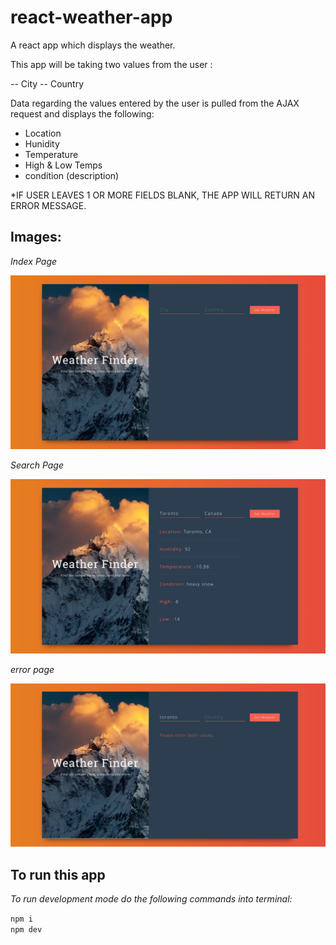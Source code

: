 # react-weather-app
A react app which displays the weather.

This app will be taking two values from the user : 

-- City
-- Country

Data regarding the values entered by the user is pulled from the AJAX request and displays the following:

- Location
- Hunidity
- Temperature
- High & Low Temps
- condition (description)

*IF USER LEAVES 1 OR MORE FIELDS BLANK, THE APP WILL RETURN AN ERROR MESSAGE.





<h2>Images:</h2>

<em>Index Page</em>

![Index](src/img/index.png)

<em>Search Page</em>

![Search](src/img/search.png)

<em> error page </em>

![error](src/img/error.png)

<h2>To run this app </h2>
<em>To run development mode do the following commands into terminal: </em>
<br/>

`npm i`
<br/>
`npm dev` 


